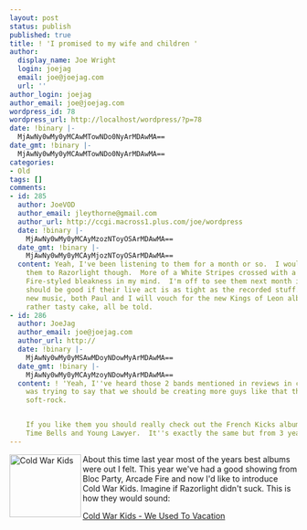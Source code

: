 ```yaml
---
layout: post
status: publish
published: true
title: ! 'I promised to my wife and children '
author:
  display_name: Joe Wright
  login: joejag
  email: joe@joejag.com
  url: ''
author_login: joejag
author_email: joe@joejag.com
wordpress_id: 78
wordpress_url: http://localhost/wordpress/?p=78
date: !binary |-
  MjAwNy0wMy0yMCAwMTowNDo0NyArMDAwMA==
date_gmt: !binary |-
  MjAwNy0wMy0yMCAwMTowNDo0NyArMDAwMA==
categories:
- Old
tags: []
comments:
- id: 285
  author: JoeVOD
  author_email: jleythorne@gmail.com
  author_url: http://ccgi.macross1.plus.com/joe/wordpress
  date: !binary |-
    MjAwNy0wMy0yMCAyMzozNToyOSArMDAwMA==
  date_gmt: !binary |-
    MjAwNy0wMy0yMCAyMjozNToyOSArMDAwMA==
  content: Yeah, I've been listening to them for a month or so.  I wouldn't compare
    them to Razorlight though.  More of a White Stripes crossed with a real Arcade
    Fire-styled bleakness in my mind.  I'm off to see them next month in Pompey, which
    should be good if their live act is as tight as the recorded stuff.  As for other
    new music, both Paul and I will vouch for the new Kings of Leon album, which is
    rather tasty cake, all be told.
- id: 286
  author: JoeJag
  author_email: joe@joejag.com
  author_url: http://
  date: !binary |-
    MjAwNy0wMy0yMSAwMDoyNDowMyArMDAwMA==
  date_gmt: !binary |-
    MjAwNy0wMy0yMCAyMzoyNDowMyArMDAwMA==
  content: ! 'Yeah, I''ve heard those 2 bands mentioned in reviews in comparison.  I
    was trying to say that we should be creating more guys like that then pointless
    soft-rock.


    If you like them you should really check out the French Kicks albums called One
    Time Bells and Young Lawyer.  It''s exactly the same but from 3 years ago.'
---
```

<p><img style="float: left; padding-right: 3px;" alt="Cold War Kids" height="110" width="125" src="http://www.mywiredempire.com/i/blog/coldwar.jpg"/>About this time last year most of the years best albums were out I felt.  This year we've had a good showing from Bloc Party, Arcade Fire and now I'd like to introduce Cold War Kids.  Imagine if Razorlight didn't suck.  This is how they would sound:</p>
<p><a href="http://www.youtube.com/watch?v=8rfDvpfC2bw">Cold War Kids - We Used To Vacation</a></p>
